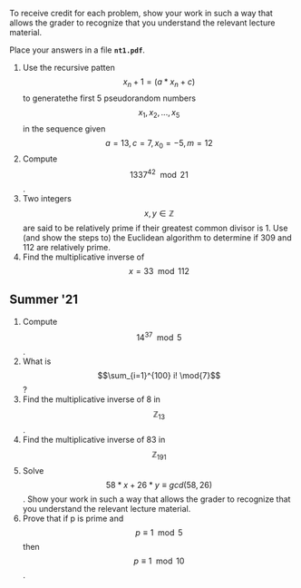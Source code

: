 To receive credit for each problem, show your work in such a way that allows the grader to recognize that you understand the relevant lecture material.

Place your answers in a file **`nt1.pdf`**.

1. Use the recursive patten $$x_n+1 = (a * x_n + c) % m $$ to generatethe first 5 pseudorandom numbers $$x_1,x_2,...,x_5$$ in the sequence given $$a=13, c=7, x_0 = -5, m = 12$$
1. Compute $$1337^{42} \mod{21}$$. 
1. Two integers $$x,y \in \mathbb{Z}$$ are said to be relatively prime if their greatest common divisor is 1. Use (and show the steps to) the Euclidean algorithm to determine if 309 and 112 are relatively prime.
1. Find the multiplicative inverse of $$x = 33 \mod{112}$$


## Summer '21
1. Compute $$14^{37} \mod{5}$$.
1. What is $$\sum_{i=1}^{100} i! \mod{7}$$?
1. Find the multiplicative inverse of 8 in $$\mathbb{Z}_{13}$$.
1. Find the multiplicative inverse of 83 in $$\mathbb{Z}_{191}$$  
1. Solve $$58*x + 26*y \equiv gcd(58,26)$$.  Show your work in such a way that allows the grader to recognize that you understand the relevant lecture material.
1. Prove that if p is prime and $$p \equiv 1 \mod{5}$$ then $$p \equiv 1 \mod{10}$$.
